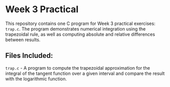 # Week 3 Practical
This repository contains one C program for Week 3 practical exercises: `trap.c`. The program demonstrates numerical integration using the trapezoidal rule, as well as computing absolute and relative differences between results.

## Files Included:
`trap.c` - A program to compute the trapezoidal approximation for the integral of the tangent function over a given interval and compare the result with the logarithmic function.
